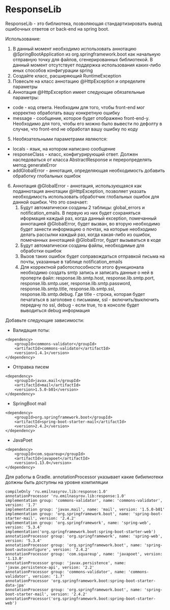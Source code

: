 # ResponseLib
ResponseLib - это библиотека, позволяющая стандартизировать вывод ошибочных ответов от back-end на spring boot.

Использование:
1) В данный момент необходимо использовать аннотацию @SpringBootApplication из org.springframework.boot как начальную отправную точку для файлов, сгенерированных библиотекой. В данный момент отсутствует поддержка использования каких-либо иных способов конфигурации spring
2) Создайте класс, расширяющий RuntimeException
3) Повесьте на класс аннотацию @HttpException и определите параметры
4) Аннотация @HttpException имеет следующие обязательные параметры:
- code - код ответа. Необходим для того, чтобы front-end мог корректно обработать вашу конкретную ошибку
- message - сообщение, которое будет отображено front-end-у. Необходимо для того, чтобы его можно было вывести по дефолту в случае, что front-end не обработал вашу ошибку по коду
5) Необязательными параметрами являются:
- locals - язык, на котором написано сообщение
- responseClass - класс, конфигурирующий ответ. Должен наследоваться от класса AbstractResponse и переропределять метод generateError
- addGlobalError - аннотация, определяющая необходимость добавить обработку глобальных ошибок
6) Аннотация @GlobalError - аннотация, использующаяся как поданнотация аннотации @HttpException, позволяет указать необходимость использовать обработчик глобальных ошибок для данной ошибки. Что это означает:
    1. Будут автоматически созданы 2 таблицы: global_errors и notification_emails. В первую из них будет сохраняться иформация каждый раз, когда данный exception, помечанный аннотацией @GlobalError, будет вызван, во вторую необходимо будет занести информацию о почтах, на которые необходимо делать рассылки каждый раз, когда какая-либо из ошибок, помечанных аннотацией @GlobalError, будет вызываться в коде
    2. Будут автоматически созданы файлы, необходимые для обработки ошибок
    3. Вызов таких ошибок будет соправождаться отправкой письма на почты, указанные в таблице notification_emails
    4. Для корректной работоспособности этого функционала необходимо создать smtp запись и записать данные о ней в проперти файл: response.lib.smtp.host, response.lib.smtp.port, response.lib.smtp.user, response.lib.smtp.password, response.lib.smtp.title, response.lib.smtp.ssl, response.lib.smtp.debug. Где title - строка, которая будет печататься в заголовке с письмами, ssl - включить/выключить передачу по ssl, debug - если true, то в консоле будет выводиться debug информация

Добавьте следующие зависимости:
- Валидация поты:
```
<dependency>
    <groupId>commons-validator</groupId>
    <artifactId>commons-validator</artifactId>
    <version>1.4.1</version>
</dependency>
```
- Отправка писем
```
<dependency>
    <groupId>javax.mail</groupId>
    <artifactId>mail</artifactId>
    <version>1.5.0-b01</version>
</dependency>
```
- SpringBoot mail
```
<dependency>
    <groupId>org.springframework.boot</groupId>
    <artifactId>spring-boot-starter-mail</artifactId>
    <version>2.4.2</version>
</dependency>
```
- JavaPoet
```
<dependency>
    <groupId>com.squareup</groupId>
    <artifactId>javapoet</artifactId>
    <version>1.13.0</version>
</dependency>
```
Для работы в Gradle. annotationProcessor указывает какие бибилиотеки должны быть доступны на уровне компиляции
```
compileOnly 'ru.emilnasyrov.lib:response:1.0'
annotationProcessor 'ru.emilnasyrov.lib:response:1.0'
implementation group: 'commons-validator', name: 'commons-validator', version: '1.7'
implementation group: 'javax.mail', name: 'mail', version: '1.5.0-b01'
implementation group: 'org.springframework.boot', name: 'spring-boot-starter-mail', version: '2.4.2'
implementation group: 'org.springframework', name: 'spring-web', version: '5.3.4'
implementation('org.springframework.boot:spring-boot-starter-web')
annotationProcessor group: 'org.springframework', name: 'spring-web', version: '5.3.4'
annotationProcessor group: 'org.springframework.boot', name: 'spring-boot-autoconfigure', version: '2.4.2'
annotationProcessor group: 'com.squareup', name: 'javapoet', version: '1.13.0'
annotationProcessor group: 'javax.persistence', name: 'javax.persistence-api', version: '2.2'
annotationProcessor group: 'commons-validator', name: 'commons-validator', version: '1.7'
annotationProcessor 'org.springframework.boot:spring-boot-starter-data-jpa'
annotationProcessor group: 'org.springframework.boot', name: 'spring-boot-starter-mail', version: '2.4.2'
annotationProcessor('org.springframework.boot:spring-boot-starter-web')
```
